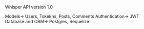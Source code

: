 Whisper API version 1.0

Models-> Users, Tokekns, Posts, Comments
Authentication-> JWT
Database and ORM-> Postgres, Sequelize
